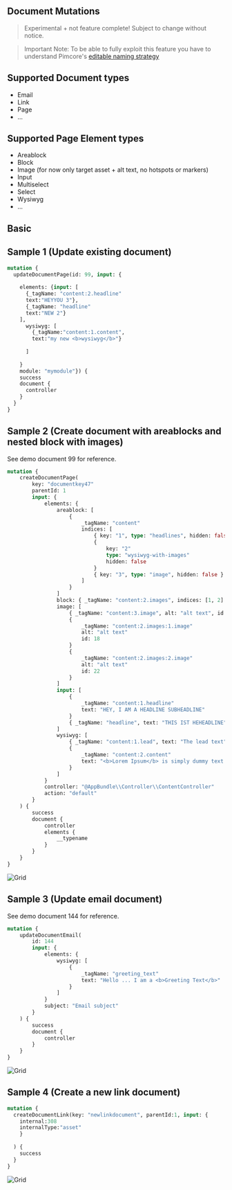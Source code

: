 ## Document Mutations

> Experimental + not feature complete! Subject to change without notice.

> Important Note: To be able to fully exploit this feature you have to understand Pimcore's [editable naming strategy](https://pimcore.com/docs/6.x/Development_Documentation/Documents/Editable_Naming_Strategies.html) 

## Supported Document types

* Email
* Link
* Page
* ...

## Supported Page Element types

* Areablock
* Block
* Image (for now only target asset + alt text, no hotspots or markers)
* Input
* Multiselect
* Select
* Wysiwyg
* ...

## Basic 

## Sample 1 (Update existing document)


```graphql
mutation {
  updateDocumentPage(id: 99, input: {
    
    elements: {input: [
      {_tagName: "content:2.headline"
      text:"HEYYOU 3"},
      {_tagName: "headline"
      text:"NEW 2"}
    ],
      wysiwyg: [
        {_tagName:"content:1.content",
        text:"my new <b>wysiwyg</b>"}
        
      ]
    
    }
    module: "mymodule"}) {
    success
    document {
      controller
    }
  }
}
```

## Sample 2 (Create document with areablocks and nested block with images)

See demo document 99 for reference.

```graphql
mutation {
	createDocumentPage(
		key: "documentkey47"	
		parentId: 1
		input: {
			elements: {
				areablock: [
					{
						_tagName: "content"
						indices: [
							{ key: "1", type: "headlines", hidden: false }
							{
								key: "2"
								type: "wysiwyg-with-images"
								hidden: false
							}
							{ key: "3", type: "image", hidden: false }
						]
					}
				]
				block: { _tagName: "content:2.images", indices: [1, 2] }
				image: [
					{ _tagName: "content:3.image", alt: "alt text", id: 67 }
					{
						_tagName: "content:2.images:1.image"
						alt: "alt text"
						id: 18
					}
					{
						_tagName: "content:2.images:2.image"
						alt: "alt text"
						id: 22
					}
				]
				input: [
					{
						_tagName: "content:1.headline"
						text: "HEY, I AM A HEADLINE SUBHEADLINE"
					}
					{ _tagName: "headline", text: "THIS IST HEHEADLINE" }
				]
				wysiwyg: [
					{ _tagName: "content:1.lead", text: "The lead text" }
					{
						_tagName: "content:2.content"
						text: "<b>Lorem Ipsum</b> is simply dummy text of the printing and typesetting industry. Lorem Ipsum has been the industry's standard dummy text ever since the 1500s, when an unknown printer took a galley of type and scrambled it to make a type specimen book..."
					}
				]
			}
			controller: "@AppBundle\\Controller\\ContentController"
			action: "default"
		}
	) {
		success
		document {
			controller
			elements {
				__typename
			}
		}
	}
}
```

![Grid](../img/graphql/document_create_mutation.png)

## Sample 3 (Update email document)

See demo document 144 for reference.

```graphql
mutation {
	updateDocumentEmail(
		id: 144
		input: {
			elements: {
				wysiwyg: [
					{
						_tagName: "greeting_text"
						text: "Hello ... I am a <b>Greeting Text</b>"
					}
				]
			}
			subject: "Email subject"
		}
	) {
		success
		document {
			controller
		}
	}
}
```

![Grid](../img/graphql/document_updateemail_mutation.png)

## Sample 4 (Create a new link document)

```graphql
mutation {
  createDocumentLink(key: "newlinkdocument", parentId:1, input: {
    internal:308
    internalType:"asset"         
    }    
  
  ) {
    success
  }
}
```
![Grid](../img/graphql/document_create_link.png)
